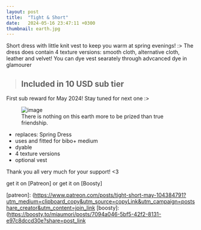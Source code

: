 ```yaml
---
layout: post
title:  "Tight & Short"
date:   2024-05-16 23:47:11 +0300
thumbnail: earth.jpg
---
```


Short dress with little knit vest to keep you warm at spring evenings! :> The dress does contain 4 texture versions: smooth cloth, alternative cloth, leather and velvet! You can dye vest searately through advcanced dye in glamourer

> ## Included in 10 USD sub tier

First sub reward for May 2024! Stay tuned for next one :>

<figure>
	<img src="{{ site.baseurl }}/assets/earth.jpg" alt="image">
	<figcaption>
		There is nothing on this earth more to be prized than true friendship.
	</figcaption>
</figure>

- replaces: Spring Dress
- uses and fitted for bibo+ medium
- dyable
- 4 texture versions
- optional vest

Thank you all very much for your support! <3

get it on [Patreon] or get it on [Boosty]

[patreon]:	(https://www.patreon.com/posts/tight-short-may-104384791?utm_medium=clipboard_copy&utm_source=copyLink&utm_campaign=postshare_creator&utm_content=join_link
[boosty]:	(https://boosty.to/miaumori/posts/7094a046-5bf5-42f2-8131-e97c8dccd30e?share=post_link
